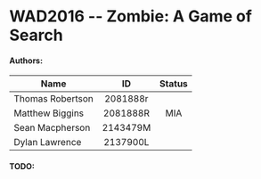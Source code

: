 # WAD2016  --  Zombie: A Game of Search

#### Authors:
| Name            | ID       | Status |
| --------------- | :------: | :----: |
| Thomas Robertson| 2081888r |        |
| Matthew Biggins | 2081888R | MIA    |
| Sean Macpherson | 2143479M |        |
| Dylan Lawrence  | 2137900L |        |

#### TODO:

